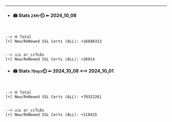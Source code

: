 

---
- #### 🖨️ **Stats** `24Hr`⏲️ ➼ 2024_10_08
```console


--> 🌐 Total
[+] New/ReNewed SSL Certs (ALL): +16848313


--> 🇦🇷 ar_ccTLDs
[+] New/ReNewed SSL Certs (ALL): +26914

```

- #### 🖨️ **Stats** `7Days`⏲️ ➼ 2024_10_08 <--> 2024_10_01
```console


--> 🌐 Total
[+] New/ReNewed SSL Certs (ALL): +70322261


--> 🇦🇷 ar_ccTLDs
[+] New/ReNewed SSL Certs (ALL): +118415

```

